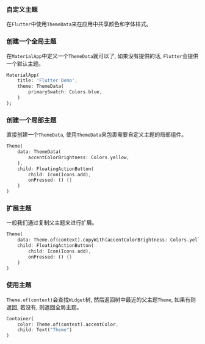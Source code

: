 ### 自定义主题
在`Flutter`中使用`ThemeData`来在应用中共享颜色和字体样式。
### 创建一个全局主题
在`MaterialApp`中定义一个`ThemeData`就可以了, 如果没有提供的话, `Flutter`会提供一个默认主题。
```dart
MaterialApp(
    title: 'Flutter Demo',
    theme: ThemeData(
        primarySwatch: Colors.blue,
    )
);
```
### 创建一个局部主题
直接创建一个`ThemeData`, 使用`ThemeData`来包裹需要自定义主题的局部组件。
```dart
Theme(
    data: ThemeData(
        accentColorBrightness: Colors.yellow,
    ),
    child: FloatingActionButton(
        child: Icon(Icons.add),
        onPressed: () {}
    )
)
```
### 扩展主题
一般我们通过复制父主题来进行扩展。
```dart
Theme(
    data: Theme.of(context).copyWith(accentColorBrightness: Colors.yellow),
    child: FloatingActionButton(
        child: Icon(Icons.add),
        onPressed: () {}
    )
)
```
### 使用主题
`Theme.of(context)`会查找`Widget`树, 然后返回树中最近的父主题`Theme`, 如果有则返回, 若没有, 则返回全局主题。
```dart
Container(
    color: Theme.of(context).accentColor,
    child: Text("Theme")
)
```